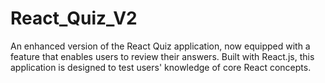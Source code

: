 # React_Quiz_V2

An enhanced version of the React Quiz application, now equipped with a feature that enables users to review their answers. Built with React.js, this application is designed to test users' knowledge of core React concepts.




